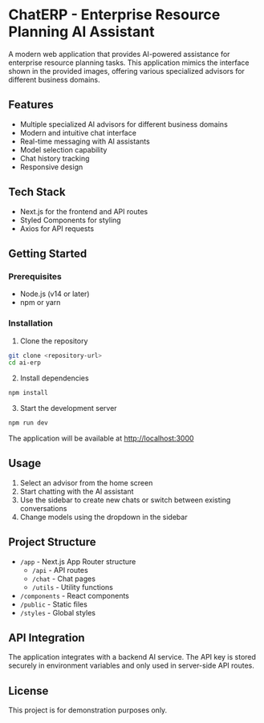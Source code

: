 # ChatERP - Enterprise Resource Planning AI Assistant

A modern web application that provides AI-powered assistance for enterprise resource planning tasks. This application mimics the interface shown in the provided images, offering various specialized advisors for different business domains.

## Features

- Multiple specialized AI advisors for different business domains
- Modern and intuitive chat interface
- Real-time messaging with AI assistants
- Model selection capability
- Chat history tracking
- Responsive design

## Tech Stack

- Next.js for the frontend and API routes
- Styled Components for styling
- Axios for API requests

## Getting Started

### Prerequisites

- Node.js (v14 or later)
- npm or yarn

### Installation

1. Clone the repository

```bash
git clone <repository-url>
cd ai-erp
```

2. Install dependencies

```bash
npm install
```

3. Start the development server

```bash
npm run dev
```

The application will be available at [http://localhost:3000](http://localhost:3000)

## Usage

1. Select an advisor from the home screen
2. Start chatting with the AI assistant
3. Use the sidebar to create new chats or switch between existing conversations
4. Change models using the dropdown in the sidebar

## Project Structure

- `/app` - Next.js App Router structure
  - `/api` - API routes
  - `/chat` - Chat pages
  - `/utils` - Utility functions
- `/components` - React components
- `/public` - Static files
- `/styles` - Global styles

## API Integration

The application integrates with a backend AI service. The API key is stored securely in environment variables and only used in server-side API routes.

## License

This project is for demonstration purposes only.
